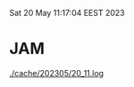 Sat 20 May 11:17:04 EEST 2023
# JAM
<a href='./cache/202305/20_11.log'>./cache/202305/20_11.log</a>
